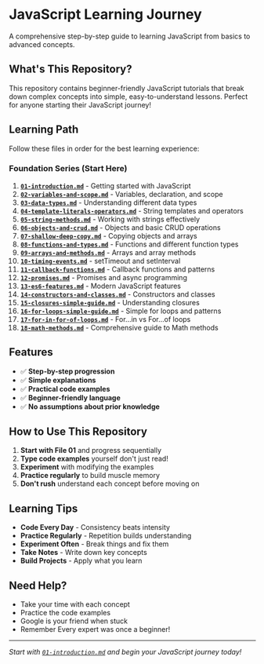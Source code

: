 # JavaScript Learning Journey

A comprehensive step-by-step guide to learning JavaScript from basics to advanced concepts.

## What's This Repository?

This repository contains beginner-friendly JavaScript tutorials that break down complex concepts into simple, easy-to-understand lessons. Perfect for anyone starting their JavaScript journey!

## Learning Path

Follow these files in order for the best learning experience:

### Foundation Series (Start Here)

1. **[`01-introduction.md`](01-introduction.md)** - Getting started with JavaScript
2. **[`02-variables-and-scope.md`](02-variables-and-scope.md)** - Variables, declaration, and scope
3. **[`03-data-types.md`](03-data-types.md)** - Understanding different data types
4. **[`04-template-literals-operators.md`](04-template-literals-operators.md)** - String templates and operators
5. **[`05-string-methods.md`](05-string-methods.md)** - Working with strings effectively
6. **[`06-objects-and-crud.md`](06-objects-and-crud.md)** - Objects and basic CRUD operations
7. **[`07-shallow-deep-copy.md`](07-shallow-deep-copy.md)** - Copying objects and arrays
8. **[`08-functions-and-types.md`](08-functions-and-types.md)** - Functions and different function types
9. **[`09-arrays-and-methods.md`](09-arrays-and-methods.md)** - Arrays and array methods
10. **[`10-timing-events.md`](10-timing-events.md)** - setTimeout and setInterval
11. **[`11-callback-functions.md`](11-callback-functions.md)** - Callback functions and patterns
12. **[`12-promises.md`](12-promises.md)** - Promises and async programming
13. **[`13-es6-features.md`](13-es6-features.md)** - Modern JavaScript features
14. **[`14-constructors-and-classes.md`](14-constructors-and-classes.md)** - Constructors and classes
15. **[`15-closures-simple-guide.md`](15-closures-simple-guide.md)** - Understanding closures
16. **[`16-for-loops-simple-guide.md`](16-for-loops-simple-guide.md)** - Simple for loops and patterns
17. **[`17-for-in-for-of-loops.md`](17-for-in-for-of-loops.md)** - For...in vs For...of loops
17. **[`18-math-methods.md`](18-math-methods.md)** - Comprehensive guide to Math methods


## Features

- ✅ **Step-by-step progression**
- ✅ **Simple explanations**
- ✅ **Practical code examples**
- ✅ **Beginner-friendly language**
- ✅ **No assumptions about prior knowledge**

## How to Use This Repository

1. **Start with File 01** and progress sequentially
2. **Type code examples** yourself don't just read!
3. **Experiment** with modifying the examples
4. **Practice regularly** to build muscle memory
5. **Don't rush** understand each concept before moving on

## Learning Tips

- **Code Every Day** - Consistency beats intensity
- **Practice Regularly** - Repetition builds understanding
- **Experiment Often** - Break things and fix them
- **Take Notes** - Write down key concepts
- **Build Projects** - Apply what you learn


## Need Help?

- Take your time with each concept
- Practice the code examples
- Google is your friend when stuck
- Remember Every expert was once a beginner!



---
*Start with [`01-introduction.md`](01-introduction.md) and begin your JavaScript journey today!*